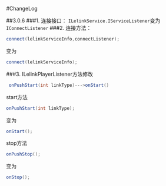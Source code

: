 #ChangeLog

##3.0.6
###1. 连接接口：
`ILelinkService.IServiceListener`变为`IConnectListener`
###2. 连接方法：
```java
connect(lelinkServiceInfo,connectListener);
```
变为
```java
connect(lelinkServiceInfo);
```
###3. ILelinkPlayerListener方法修改
```java
 onPushStart(int linkType)--->onStart()
```
start方法
```java
onPushStart(int linkType);
```
变为
```java
onStart();
```
stop方法
```java
onPushStop();
```
变为
```java
onStop();
```


